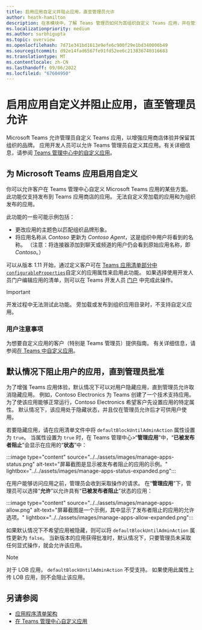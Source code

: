 ```yaml
---
title: 启用应用自定义并阻止应用，直至管理员允许
author: heath-hamilton
description: 在本模块中，了解 Teams 管理员如何为其组织自定义 Teams 应用，并在管理员批准之前隐藏 Teams 应用。
ms.localizationpriority: medium
ms.author: surbhigupta
ms.topic: overview
ms.openlocfilehash: 7d71e341bd1613e9efe6c900f29e1bd340006b49
ms.sourcegitcommit: d92e14fad6567fe91fd52ee6c213836740316683
ms.translationtype: MT
ms.contentlocale: zh-CN
ms.lasthandoff: 09/06/2022
ms.locfileid: "67604950"
---
```

# <a name="enable-app-customization-and-block-apps-till-admin-allows"></a>启用应用自定义并阻止应用，直至管理员允许

Microsoft Teams 允许管理员自定义 Teams 应用，以增强应用商店体验并保留其组织的品牌。 应用开发人员可以允许 Teams 管理员自定义其应用。有关详细信息，请参阅 [Teams 管理中心中的自定义应用](/MicrosoftTeams/customize-apps)。

## <a name="enable-customization-for-your-microsoft-teams-app"></a>为 Microsoft Teams 应用启用自定义

你可以允许客户在 Teams 管理中心自定义 Microsoft Teams 应用的某些方面。 此功能仅支持发布到 Teams 应用商店的应用。 无法自定义旁加载的应用和为组织发布的应用。

此功能的一些可能示例包括：

* 更改应用的主题色以匹配组织品牌形象。
* 将应用名称从 *Contoso* 更新为 *Contoso Agent*，这是组织中用户将看到的名称。
（注意：将连接器添加到聊天或频道的用户仍会看到原始应用名称，即 *Contoso*。）

可以从版本 1.11 开始，通过定义客户可在 [Teams 应用清单部分中`configurableProperties`](/microsoftteams/platform/resources/schema/manifest-schema#configurableproperties)自定义的应用属性来启用此功能。 如果选择使用开发人员门户编辑应用的清单，则可以在 Teams 开发人员 [门户](https://dev.teams.microsoft.com/home) 中完成此操作。

> [!IMPORTANT]
> 开发过程中无法测试此功能。 旁加载或发布到组织应用目录时，不支持自定义应用。

### <a name="user-considerations"></a>用户注意事项

为想要自定义应用的客户（特别是 Teams 管理员）提供指南。 有关详细信息，请参阅[在 Teams 中自定义应用](/MicrosoftTeams/customize-apps)。

## <a name="block-apps-by-default-for-users-until-an-admin-approves"></a>默认情况下阻止用户的应用，直到管理员批准

为了增强 Teams 应用体验，默认情况下可以对用户隐藏应用，直到管理员允许取消隐藏应用。 例如，Contoso Electronics 为 Teams 创建了一个技术支持应用。 为了使该应用能够正常运行，Contoso Electronics 希望客户先设置应用的特定属性。 默认情况下，该应用处于隐藏状态，并且仅在管理员允许后才可供用户使用。

若要隐藏应用，请在应用清单文件中将 `defaultBlockUntilAdminAction` 属性设置为 `true`。 当属性设置为 `true` 时，在 Teams 管理中心>“**管理应用**”中，“**已被发布者阻止**”会显示在应用的“**状态**”中：

:::image type="content" source="../../assets/images/manage-apps-status.png" alt-text="屏幕截图是显示被发布者阻止的应用的示例。" lightbox="../../assets/images/manage-apps-status-expanded.png":::

在用户能够访问应用之前，管理员会收到采取操作的请求。 在“**管理应用**”下，管理员可以选择“**允许**”以允许具有“**已被发布者阻止**”状态的应用：

:::image type="content" source="../../assets/images/manage-apps-allow.png" alt-text="屏幕截图是一个示例，其中显示了发布者阻止的应用的允许选项。" lightbox="../../assets/images/manage-apps-allow-expanded.png":::

如果默认情况下不希望应用被隐藏，则可以将 `defaultBlockUntilAdminAction` 属性更新为 `false`。 当新版本的应用获得批准时，默认情况下，只要管理员未采取任何显式操作，就会允许该应用。

> [!NOTE]
> 对于 LOB 应用， `defaultBlockUntilAdminAction` 不受支持。 如果使用此属性上传 LOB 应用，则不会阻止该应用。

## <a name="see-also"></a>另请参阅

* [应用程序清单架构](/microsoftteams/platform/resources/schema/manifest-schema)
* [在 Teams 管理中心自定义应用](/MicrosoftTeams/customize-apps)

